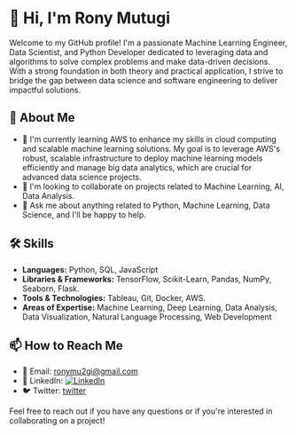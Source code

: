 # 👋 Hi, I'm Rony Mutugi

Welcome to my GitHub profile! I'm a passionate Machine Learning Engineer, Data Scientist, and Python Developer dedicated to leveraging data and algorithms to solve complex problems and make data-driven decisions. With a strong foundation in both theory and practical application, I strive to bridge the gap between data science and software engineering to deliver impactful solutions.

## 🌟 About Me
- 🌱 I'm currently learning AWS to enhance my skills in cloud computing and scalable machine learning solutions. My goal is to leverage AWS's robust, scalable infrastructure to deploy machine learning models efficiently and manage big data analytics, which are crucial for advanced data science projects.
- 👯 I'm looking to collaborate on projects related to Machine Learning, AI, Data Analysis.
- 💬 Ask me about anything related to Python, Machine Learning, Data Science, and I'll be happy to help.

## 🛠️ Skills

- **Languages:** Python, SQL, JavaScript
- **Libraries & Frameworks:** TensorFlow, Scikit-Learn, Pandas, NumPy, Seaborn, Flask.
- **Tools & Technologies:** Tableau, Git, Docker, AWS. 
- **Areas of Expertise:** Machine Learning, Deep Learning, Data Analysis, Data Visualization, Natural Language Processing, Web Development

## 📫 How to Reach Me

- 📧 Email: [ronymu2gi@gmail.com](mailto:ronymu2gi@example.com)
- 💼 LinkedIn:  [![LinkedIn](https://img.shields.io/badge/LinkedIn-%230077B5.svg?logo=linkedin&logoColor=white)](https://www.linkedin.com/in/rony-muriithi-5a9826194) 
- 🐦 Twitter: [twitter](https://twitter.com/RonnieMutugi)

Feel free to reach out if you have any questions or if you're interested in collaborating on a project!



<!--
**naphtron/naphtron** is a ✨ _special_ ✨ repository because its `README.md` (this file) appears on your GitHub profile. -
Here are some ideas to get you started:
![Visitor Count](https://profile-counter.glitch.me/naphtron/count.svg)
---
[![](https://visitcount.itsvg.in/api?id=naphtron&icon=0&color=0)](https://visitcount.itsvg.in)

<p align="center"> <img src="https://komarev.com/ghpvc/?username=naphtron&label=Profile%20views&color=ce9927&style=flat" alt="GITHUB-USERNAME" /> </p>

## 📈 GitHub Stats

![Your Name's GitHub Stats](https://github-readme-stats.vercel.app/api?username=naphtron&show_icons=true&theme=radical)

- 🔭 I’m currently working on ...
- 🌱 I’m currently learning ...
- 👯 I’m looking to collaborate on ...
- 🤔 I’m looking for help with ...
- 💬 Ask me about ...
- 📫 How to reach me: ...
- 😄 Pronouns: ...
- ⚡ Fun fact: ...
-->
